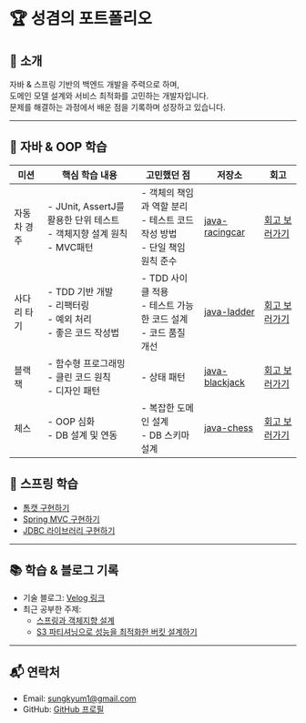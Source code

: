 # 🏆 성겸의 포트폴리오  

## 👋 소개
자바 & 스프링 기반의 백엔드 개발을 주력으로 하며,  
도메인 모델 설계와 서비스 최적화를 고민하는 개발자입니다.  
문제를 해결하는 과정에서 배운 점을 기록하며 성장하고 있습니다.

---

## 🫛 자바 & OOP 학습

| 미션 | 핵심 학습 내용 | 고민했던 점 | 저장소 | 회고 |
|------|--------------|------------|--------|------|
| 자동차 경주 | - JUnit, AssertJ를 활용한 단위 테스트<br>- 객체지향 설계 원칙<br>- MVC패턴 | - 객체의 책임과 역할 분리<br>- 테스트 코드 작성 방법<br>- 단일 책임 원칙 준수 | [java-racingcar](https://github.com/ksk0605/java-racingcar) | [회고 보러가기](https://velog.io/@ksk0605/%EC%8A%A4%EC%8A%A4%EB%A1%9C-%EB%8B%B5%ED%95%B4%EB%B3%B4%EC%9E%90-Lv1-%EC%9E%90%EB%8F%99%EC%B0%A8-%EA%B2%BD%EC%A3%BC-%ED%9B%84%EA%B8%B0) |
| 사다리 타기 | - TDD 기반 개발<br>- 리팩터링<br>- 예외 처리<br>- 좋은 코드 작성법 | - TDD 사이클 적용<br>- 테스트 가능한 코드 설계<br>- 코드 품질 개선 | [java-ladder](https://github.com/ksk0605/java-ladder) | [회고 보러가기](https://velog.io/@ksk0605/%EC%8A%A4%EC%8A%A4%EB%A1%9C-%EB%8B%B5%ED%95%B4%EB%B3%B4%EC%9E%90-Lv1-%EC%82%AC%EB%8B%A4%EB%A6%AC-%ED%83%80%EA%B8%B0-%ED%9B%84%EA%B8%B0) |
| 블랙잭 | - 함수형 프로그래밍<br>- 클린 코드 원칙<br>- 디자인 패턴 | - 상태 패턴<br> | [java-blackjack](https://github.com/ksk0605/java-blackjack) | [회고 보러가기](https://velog.io/@ksk0605/%EC%8A%A4%EC%8A%A4%EB%A1%9C-%EB%8B%B5%ED%95%B4%EB%B3%B4%EC%9E%90-LV3-%EB%B8%94%EB%9E%99%EC%9E%AD-%EA%B2%8C%EC%9E%84) |
| 체스 | - OOP 심화<br>- DB 설계 및 연동<br> | - 복잡한 도메인 설계<br>- DB 스키마 설계<br> | [java-chess](https://github.com/ksk0605/java-chess) | [회고 보러가기](https://velog.io/@ksk0605/%EC%8A%A4%EC%8A%A4%EB%A1%9C-%EB%8B%B5%ED%95%B4%EB%B3%B4%EC%9E%90-%EC%B2%B4%EC%8A%A4-%EB%AF%B8%EC%85%98-%ED%9B%84%EA%B8%B0) |

## 🌿 스프링 학습

- [톰캣 구현하기](https://github.com/ksk0605/java-http)
- [Spring MVC 구현하기](https://github.com/ksk0605/java-mvc)
- [JDBC 라이브러리 구현하기](https://github.com/ksk0605/java-jdbc)

---

## 📚 학습 & 블로그 기록
- 기술 블로그: [Velog 링크](https://velog.io/@ksk0605)
- 최근 공부한 주제:
  - [스프링과 객체지향 설계](https://github.com/ksk0605/Mouda-DDD)
  - [S3 파티셔닝으로 성능을 최적화한 버킷 설계하기](https://velog.io/@ksk0605/S3-%ED%8C%8C%ED%8B%B0%EC%85%94%EB%8B%9D%EC%9C%BC%EB%A1%9C-%EC%84%B1%EB%8A%A5%EC%9D%84-%EC%B5%9C%EC%A0%81%ED%99%94%ED%95%9C-%EB%B2%84%ED%82%B7-%EC%84%A4%EA%B3%84%ED%95%98%EA%B8%B0)

---

## 📬 연락처
- Email: sungkyum1@gmail.com
- GitHub: [GitHub 프로필](https://github.com/ksk0605)
